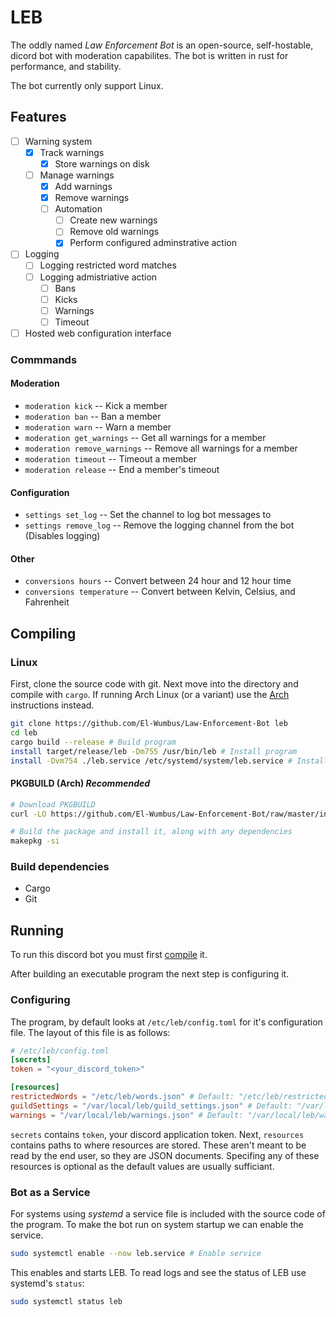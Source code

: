 # LEB

The oddly named *Law Enforcement Bot* is an open-source, self-hostable,
dicord bot with moderation capabilites. The bot is written in rust for performance, and
stability.

The bot currently only support Linux.

## Features

* [ ] Warning system
  * [x] Track warnings
    * [x] Store warnings on disk
  * [ ] Manage warnings
    * [x] Add warnings
    * [x] Remove warnings
    * [ ] Automation
      * [ ] Create new warnings
      * [ ] Remove old warnings
      * [x] Perform configured adminstrative action
* [ ] Logging
  * [ ] Logging restricted word matches
  * [ ] Logging admistriative action
    * [ ] Bans
    * [ ] Kicks
    * [ ] Warnings
    * [ ] Timeout
* [ ] Hosted web configuration interface

### Commmands

#### Moderation

* `moderation kick` -- Kick a member
* `moderation ban` -- Ban a member
* `moderation warn` -- Warn a member
* `moderation get_warnings` -- Get all warnings for a member
* `moderation remove_warnings` -- Remove all warnings for a member
* `moderation timeout` -- Timeout a member
* `moderation release` -- End a member's timeout

#### Configuration

* `settings set_log` -- Set the channel to log bot messages to
* `settings remove_log` -- Remove the logging channel from the bot (Disables logging)

#### Other

* `conversions hours` -- Convert between 24 hour and 12 hour time
* `conversions temperature` -- Convert between Kelvin, Celsius, and Fahrenheit

## Compiling

### Linux

First, clone the source code with git. Next move into the directory and compile with
`cargo`. If running Arch Linux (or a variant) use the [Arch](#pkgbuild-arch-recommended)
instructions instead.

```sh
git clone https://github.com/El-Wumbus/Law-Enforcement-Bot leb
cd leb
cargo build --release # Build program
install target/release/leb -Dm755 /usr/bin/leb # Install program
install -Dvm754 ./leb.service /etc/systemd/system/leb.service # Install systemd service
```

#### PKGBUILD (Arch) *Recommended*

```sh
# Download PKGBUILD
curl -LO https://github.com/El-Wumbus/Law-Enforcement-Bot/raw/master/installation/PKGBUILD

# Build the package and install it, along with any dependencies
makepkg -si
```

### Build dependencies

* Cargo
* Git

## Running

To run this discord bot you must first [compile](#compiling) it.

After building an executable program the next step is configuring it.

### Configuring

The program, by default looks at `/etc/leb/config.toml` for it's configuration file.
The layout of this file is as follows:

```Toml
# /etc/leb/config.toml
[secrets]
token = "<your_discord_token>"

[resources]
restrictedWords = "/etc/leb/words.json" # Default: "/etc/leb/restricted_words.json"
guildSettings = "/var/local/leb/guild_settings.json" # Default: "/var/local/leb/guild_settings.json"
warnings = "/var/local/leb/warnings.json" # Default: "/var/local/leb/warnings.json"
```

`secrets` contains `token`, your discord application token. Next, `resources` contains
paths to where resources are stored. These aren't meant to be read by the end user, so they
are JSON documents. Specifing any of these resources is optional as the default values are
usually sufficiant.

### Bot as a Service

For systems using *systemd* a service file is included with the source code of the program.
To make the bot run on system startup we can enable the service.

```sh
sudo systemctl enable --now leb.service # Enable service
```

This enables and starts LEB. To read logs and see the status of LEB use systemd's
`status`:

```sh
sudo systemctl status leb
```
